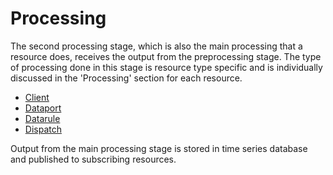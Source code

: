 Processing
==========

The second processing stage, which is also the main processing that a
resource does, receives the output from the preprocessing stage. The
type of processing done in this stage is resource type specific and is
individually discussed in the 'Processing' section for each resource.

-   [Client](resource_type_client.md)
-   [Dataport](resource_type_dataport.md)
-   [Datarule](resource_type_datarule.md)
-   [Dispatch](resource_type_dispatch.md)

Output from the main processing stage is stored in time series database
and published to subscribing resources.
